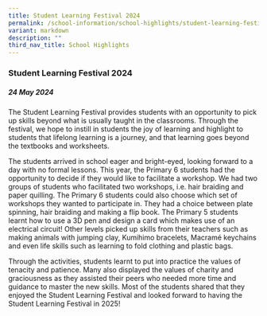 ```yaml
---
title: Student Learning Festival 2024
permalink: /school-information/school-highlights/student-learning-festival-2024/
variant: markdown
description: ""
third_nav_title: School Highlights
---
```

### Student Learning Festival 2024

##### 24 May 2024

The Student Learning Festival provides students with an opportunity to pick up skills beyond what is usually taught in the classrooms. Through the festival, we hope to instill in students the joy of learning and highlight to students that lifelong learning is a journey, and that learning goes beyond the textbooks and worksheets.  

The students arrived in school eager and bright-eyed, looking forward to a day with no formal lessons. This year, the Primary 6 students had the opportunity to decide if they would like to facilitate a workshop. We had two groups of students who facilitated two workshops, i.e. hair braiding and paper quilling. The Primary 6 students could also choose which set of workshops they wanted to participate in. They had a choice between plate spinning, hair braiding and making a flip book. The Primary 5 students learnt how to use a 3D pen and design a card which makes use of an electrical circuit! Other levels picked up skills from their teachers such as making animals with jumping clay, Kumihimo bracelets, Macramé keychains and even life skills such as learning to fold clothing and plastic bags. 

Through the activities, students learnt to put into practice the values of tenacity and patience. Many also displayed the values of charity and graciousness as they assisted their peers who needed more time and guidance to master the new skills. Most of the students shared that they enjoyed the Student Learning Festival and looked forward to having the Student Learning Festival in 2025!